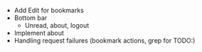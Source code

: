 * Add Edit for bookmarks
* Bottom bar
  * Unread, about, logout
* Implement about
* Handling request failures (bookmark actions, grep for TODO:)
